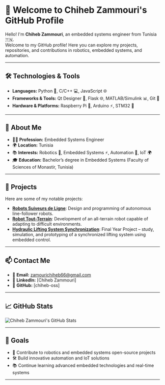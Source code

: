 # 👋 Welcome to Chiheb Zammouri's GitHub Profile  

Hello! I'm **Chiheb Zammouri**, an embedded systems engineer from Tunisia 🇹🇳.  
Welcome to my GitHub profile! Here you can explore my projects, repositories, and contributions in robotics, embedded systems, and automation.  

---

## 🛠️ Technologies & Tools  

- **Languages:** Python 🐍, C/C++ 💻, JavaScript 🌐  
- **Frameworks & Tools:** Qt Designer 🎨, Flask 🌐, MATLAB/Simulink 📊, Git 🦸  
- **Hardware & Platforms:** Raspberry Pi 🍓, Arduino ⚡, STM32 🔧  

---

## 🚀 About Me  

- 👨‍🎓 **Profession:** Embedded Systems Engineer  
- 🌍 **Location:** Tunisia  
- 📚 **Interests:** Robotics 🤖, Embedded Systems ⚡, Automation 🔩, IoT 🌍  
- 🎓 **Education:** Bachelor’s degree in Embedded Systems (Faculty of Sciences of Monastir, Tunisia)  

---

## 📂 Projects  

Here are some of my notable projects:  

- [**Robots Suiveurs de Ligne**](#): Design and programming of autonomous line-follower robots.  
- [**Robot Tout-Terrain**](#): Development of an all-terrain robot capable of adapting to difficult environments.  
- [**Hydraulic Lifting System Synchronization**](#): Final Year Project – study, simulation, and prototyping of a synchronized lifting system using embedded control.  

---

## 📫 Contact Me  

- 📧 **Email:** [zamourichiheb66@gmail.com](mailto:zamourichiheb66@gmail.com)  
- 💼 **LinkedIn:** [Chiheb Zammouri] 
- 🐙 **GitHub:** [chiheb-oss]  

---

## 📈 GitHub Stats  

![Chiheb Zammouri's GitHub Stats](https://github-readme-stats.vercel.app/api?username=ChihebZammouri&show_icons=true&hide_title=true&hide=prs&count_private=true&theme=radical)  

---

## 🎯 Goals  

- 🌟 Contribute to robotics and embedded systems open-source projects  
- 🛠️ Build innovative automation and IoT solutions  
- 📚 Continue learning advanced embedded technologies and real-time systems  

---
